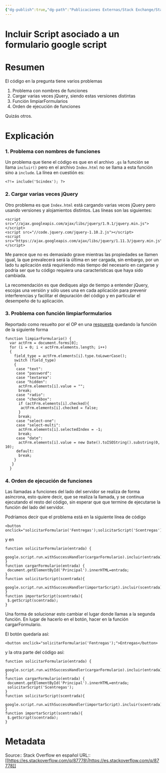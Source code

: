```yaml
---
{"dg-publish":true,"dg-path":"Publicaciones Externas/Stack Exchange/Stack Overflow en español/es.stackoverflow.com-87778.md","permalink":"/publicaciones-externas/stack-exchange/stack-overflow-en-espanol/es-stackoverflow-com-87778/","title":"Incluir Script asociado a un formulario google script","hide":true,"noteIcon":"\"0\"","created":"2024-04-03T12:49:10.679-06:00","updated":"2024-04-05T16:43:52.140-06:00"}
---
```


# Incluir Script asociado a un formulario google script

# Resumen
El código en la pregunta tiene varios problemas

1. Problema con nombres de funciones
2. Cargar varias veces jQuery, siendo estas versiones distintas
3. Función limpiarFormularios
4. Orden de ejecución de funciones

Quizás otros. 


# Explicación

### 1. Problema con nombres de funciones

Un problema que tiene el código es que en el archivo `.gs` la función se llama `incluir()` pero en el archivo `Index.html` no se llama a esta función sino a `include`. La línea en cuestión es:

    <?!= include('Scindex'); ?> 

### 2. Cargar varias veces jQuery

Otro problema es que `Index.html` está cargando varias veces jQuery pero usando versiones y alojamientos distintos. Las líneas son las siguientes:


    <script src="//ajax.googleapis.com/ajax/libs/jquery/1.9.1/jquery.min.js"></script>
    <script src="//code.jquery.com/jquery-1.10.2.js"></script>
    <script src="https://ajax.googleapis.com/ajax/libs/jquery/1.11.3/jquery.min.js"></script>

Me parece que no es demasiado grave mientras las propiedades se llamen igual, la que prevalecerá será la última en ser cargada, sin embargo, por un lado tu aplicación está requiriendo más tiempo del necesario en cargarse y podría ser que tu código requiera una características que haya sido cambiada. 

La recomendación es que dediques algo de tiempo a entender jQuery, escojas una versión y sólo uses una en cada aplicación para prevenir interferencias y facilitar el depuración del código y en particular el desempeño de tu aplicación.

### 3. Problema con función limpiarformularios

Reportado como resuelto por el OP en una [respuesta][1] quedando la función de la siguiente forma

    function limpiarFormulario() {
      var actFrm = document.forms[0];
      for (i = 0; i < actFrm.elements.length; i++)
      {
        field_type = actFrm.elements[i].type.toLowerCase();
        switch (field_type)
        {
         case "text":
         case "password":
         case "textarea":
         case "hidden":
          actFrm.elements[i].value = "";
          break;
         case "radio":
         case "checkbox":
          if (actFrm.elements[i].checked){
           actFrm.elements[i].checked = false;
          }
          break;
         case "select-one":
         case "select-multi":
          actFrm.elements[i].selectedIndex = -1;
          break;
         case "date":
          actFrm.elements[i].value = new Date().toISOString().substring(0, 10);
         default:
          break;
        }
       }
      }


### 4. Orden de ejecución de funciones

Las llamadas a funciones del lado del servidor se realiza de forma asíncrona, esto quiere decir, que se realiza la llamada, y se continua ejecutando el resto del código, sin esperar que que termine de ejecutarse la función del lado del servidor.

Podríamos decir que el problema está en la siguiente línea de código

    <button onclick="solicitarFormulario('Fentregas');solicitarScript('Scentregas')">Entregas</button>

y en 

    function solicitarFormulario(entrada) {
     google.script.run.withSuccessHandler(cargarFormulario).incluir(entrada);
    }
    function cargarFormulario(entrada) {
     document.getElementById('Principal').innerHTML=entrada; 
    }
    function solicitarScript(scentrada){
     google.script.run.withSuccessHandler(importarScript).incluir(scentrada);
    }
    function importarScript(scentrada){
     $.getScript(scentrada);
    }

Una forma de solucionar esto cambiar el lugar donde llamas a la segunda función. En lugar de hacerlo en el botón, hacer en la función cargarFormulario.

El botón quedaría así:

    <button onclick="solicitarFormulario('Fentregas');">Entregas</button>

y la otra parte del código así:

    function solicitarFormulario(entrada) {
     google.script.run.withSuccessHandler(cargarFormulario).incluir(entrada);
    }
    function cargarFormulario(entrada) {
     document.getElementById('Principal').innerHTML=entrada;
     solicitarScript('Scentregas');
    }
    function solicitarScript(scentrada){
     google.script.run.withSuccessHandler(importarScript).incluir(scentrada);
    }
    function importarScript(scentrada){
     $.getScript(scentrada);
    }


  [1]: https://es.stackoverflow.com/a/87855/65

# Metadata
Source:: Stack Overflow en español
URL:: [[https://es.stackoverflow.com/q/87778\|https://es.stackoverflow.com/q/87778]]

